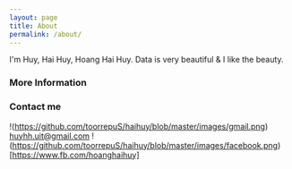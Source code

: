 ```yaml
---
layout: page
title: About
permalink: /about/
---
```


I'm Huy, Hai Huy, Hoang Hai Huy.
Data is very beautiful & I like the beauty.

### More Information



### Contact me

!(https://github.com/toorrepuS/haihuy/blob/master/images/gmail.png) [huyhh.uit@gmail.com](mailto:huyhh.uit@gmail.com)
!(https://github.com/toorrepuS/haihuy/blob/master/images/facebook.png) [https://www.fb.com/hoanghaihuy]
